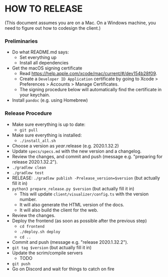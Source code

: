 # HOW TO RELEASE

(This document assumes you are on a Mac. On a Windows machine, you need to figure out how to codesign the client.)

### Preliminaries
- Do what README.md says:
    - Set everything up
    - Install all dependencies
- Get the macOS signing certificate
    - Read https://help.apple.com/xcode/mac/current/#/dev154b28f09.
    - Create a `Developer ID Application` certificate by going to Xcode > Preferences > Accounts > Manage Certificates.
    - The signing procedure below will automatically find the certificate in your keychain.
- Install `pandoc` (e.g. using Homebrew)


### Release Procedure
- Make sure everything is up to date:
    - `git pull`
- Make sure everything is installed:
    - `./install_all.sh`
- Choose a version as $year.$release (e.g. 2020.1.32.2)
- Update `specs/specs.md` with the new version and a changelog.
- Review the changes, and commit and push (message e.g. "preparing for release 2020.1.32.2").
- `./gradlew clean`
- `./gradlew test`
- RELEASE: `./gradlew publish -Prelease_version=$version` (but actually fill it in)
- `python3 prepare_release.py $version` (but actually fill it in)
  - This will update `client/visualizer/config.ts` with the version number.
  - It will also generate the HTML version of the docs.
  - It will also build the client for the web.
- Review the changes.
- Deploy the frontend (as soon as possible after the previous step)
  - `cd frontend`
  - `./deploy.sh deploy`
  - `cd ..`
- Commit and push (message e.g. "release 2020.1.32.2").
- `git tag $version` (but actually fill it in)
- Update the scrim/compile servers
    - TODO
- `git push`
- Go on Discord and wait for things to catch on fire

